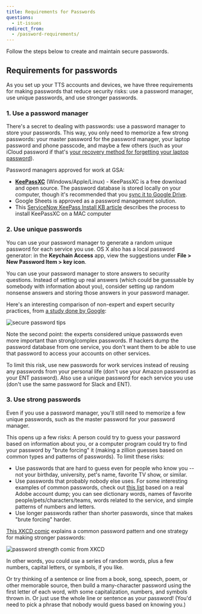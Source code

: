 ```yaml
---
title: Requirements for Passwords
questions:
  - it-issues
redirect_from:
  - /password-requirements/
---
```


Follow the steps below to create and maintain secure passwords.

## Requirements for passwords

As you set up your TTS accounts and devices, we have three requirements for making passwords that reduce security risks: use a password manager, use unique passwords, and use stronger passwords.

### 1. Use a password manager

There's a secret to dealing with passwords: use a password manager to store your passwords. This way, you only need to memorize a few strong passwords: your master password for the password manager, your laptop password and phone passcode, and maybe a few others (such as your iCloud password if that's [your recovery method for forgetting your laptop password]({{site.baseurl}}/getting-started/equipment/#laptop)).

Password managers approved for work at GSA:

- [**KeePassXC**](https://keepassxc.org/) (Windows/Apple/Linux) - KeePassXC is a free download and open source. The password database is stored locally on your computer, though it's recommended that you [sync it to Google Drive]({{site.baseurl}}/google-drive/#local-editing).
- Google Sheets is approved as a password management solution.
- This [ServiceNow KeePass Install KB article](https://gsa.servicenowservices.com/sp/?id=kb_article&sys_id=74524c55dbe067043068fd0d0f961969) describes the process to install KeePassXC on a MAC computer

### 2. Use unique passwords

You can use your password manager to generate a random unique password for each service you use. OS X also has a local password generator: in the **Keychain Access** app, view the suggestions under **File > New Password Item > key icon**.

You can use your password manager to store answers to security questions. Instead of setting up real answers (which could be guessable by somebody with information about you), consider setting up random nonsense answers and storing those answers in your password manager.

Here's an interesting comparison of non-expert and expert security practices, from [a study done by Google](https://googleonlinesecurity.blogspot.com/2015/07/new-research-comparing-how-security.html):

<img src="{{site.baseurl}}/images/equipment/1.png" alt="secure password tips" />

Note the second point: the experts considered unique passwords even more important than strong/complex passwords. If hackers dump the password database from one service, you don't want them to be able to use that password to access your accounts on other services.

To limit this risk, use new passwords for work services instead of reusing any passwords from your personal life (don't use your Amazon password as your ENT password). Also use a unique password for each service you use (don't use the same password for Slack and ENT).

### 3. Use strong passwords

Even if you use a password manager, you'll still need to memorize a few unique passwords, such as the master password for your password manager.

This opens up a few risks: A person could try to guess your password based on information about you, or a computer program could try to find your password by "brute forcing" it (making a zillion guesses based on common types and patterns of passwords). To limit these risks:

- Use passwords that are hard to guess even for people who know you -- not your birthday, university, pet's name, favorite TV show, or similar.
- Use passwords that probably nobody else uses. For some interesting examples of common passwords, check out [this list](https://web.archive.org/web/20151005001104/https://stricture-group.com/files/adobe-top100.txt) based on a real Adobe account dump; you can see dictionary words, names of favorite people/pets/characters/teams, words related to the service, and simple patterns of numbers and letters.
- Use longer passwords rather than shorter passwords, since that makes "brute forcing" harder.

[This XKCD comic](https://xkcd.com/936/) explains a common password pattern and one strategy for making stronger passwords:

<img src="https://imgs.xkcd.com/comics/password_strength.png" alt="password strength comic from XKCD" />

In other words, you could use a series of random words, plus a few numbers, capital letters, or symbols, if you like.

Or try thinking of a sentence or line from a book, song, speech, poem, or other memorable source, then build a many-character password using the first letter of each word, with some capitalization, numbers, and symbols thrown in. Or just use the whole line or sentence as your password! (You'd need to pick a phrase that nobody would guess based on knowing you.)
